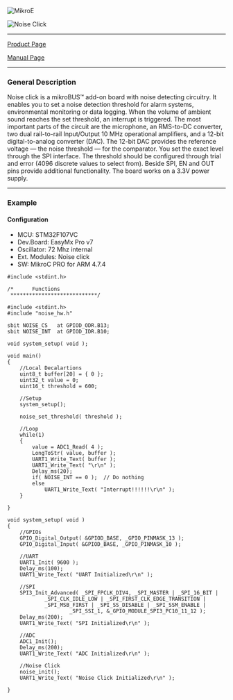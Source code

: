![MikroE](http://www.mikroe.com/img/designs/beta/logo_small.png)

![Noise Click](http://cdn.mikroe.com/img/click/noise/noise-click.png)

---
[Product Page](http://www.mikroe.com/click/noise)

[Manual Page](http://docs.mikroe.com/Noise_click)

---

### General Description

Noise click is a mikroBUS™ add-on board with noise detecting circuitry. It enables you to set a noise detection threshold for alarm systems, environmental monitoring or data logging. When the volume of ambient sound reaches the set threshold, an interrupt is triggered.
The most important parts of the circuit are the microphone, an RMS-to-DC converter, two dual rail-to-rail Input/Output 10 MHz operational amplifiers, and a 12-bit digital-to-analog converter (DAC).
The 12-bit DAC provides the reference voltage — the noise threshold — for the comparator. You set the exact level through the SPI interface. The threshold should be configured through trial and error (4096 discrete values to select from).
Beside SPI, EN and OUT pins provide additional functionality.
The board works on a 3.3V power supply.


---

### Example

#### Configuration
* MCU:             STM32F107VC
* Dev.Board:       EasyMx Pro v7
* Oscillator:      72 Mhz internal
* Ext. Modules:    Noise click
* SW:              MikroC PRO for ARM 4.7.4

```
#include <stdint.h>

/*      Functions
 ****************************/

#include <stdint.h>
#include "noise_hw.h"

sbit NOISE_CS   at GPIOD_ODR.B13;
sbit NOISE_INT  at GPIOD_IDR.B10;

void system_setup( void );

void main() 
{
    //Local Decalartions
    uint8_t buffer[20] = { 0 };
    uint32_t value = 0;
    uint16_t threshold = 600;
    
    //Setup
    system_setup();
    
    noise_set_threshold( threshold );
    
    //Loop
    while(1)
    {
        value = ADC1_Read( 4 );
        LongToStr( value, buffer );
        UART1_Write_Text( buffer );
        UART1_Write_Text( "\r\n" );
        Delay_ms(20);
        if( NOISE_INT == 0 );  // Do nothing
        else
            UART1_Write_Text( "Interrupt!!!!!!\r\n" );
    }

}

void system_setup( void )
{
    //GPIOs
    GPIO_Digital_Output( &GPIOD_BASE, _GPIO_PINMASK_13 );
    GPIO_Digital_Input( &GPIOD_BASE, _GPIO_PINMASK_10 );
    
    //UART
    UART1_Init( 9600 );
    Delay_ms(100);
    UART1_Write_Text( "UART Initialized\r\n" );
    
    //SPI
    SPI3_Init_Advanced( _SPI_FPCLK_DIV4, _SPI_MASTER | _SPI_16_BIT |
            _SPI_CLK_IDLE_LOW | _SPI_FIRST_CLK_EDGE_TRANSITION |
            _SPI_MSB_FIRST | _SPI_SS_DISABLE | _SPI_SSM_ENABLE |
                    _SPI_SSI_1, &_GPIO_MODULE_SPI3_PC10_11_12 );
    Delay_ms(200);
    UART1_Write_Text( "SPI Initialized\r\n" );

    //ADC
    ADC1_Init();
    Delay_ms(200);
    UART1_Write_Text( "ADC Initialized\r\n" );

    //Noise Click
    noise_init();
    UART1_Write_Text( "Noise Click Initialized\r\n" );

}

```


